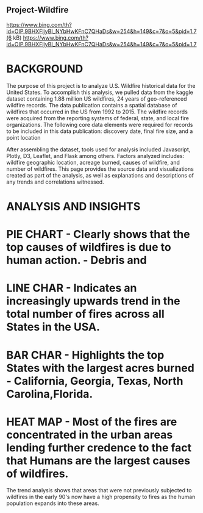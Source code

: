 ## Project-Wildfire
https://www.bing.com/th?id=OIP.9BHXFljyBI_NYbHwKFnC7QHaDs&w=254&h=149&c=7&o=5&pid=1.7(6 kB)
https://www.bing.com/th?id=OIP.9BHXFljyBI_NYbHwKFnC7QHaDs&w=254&h=149&c=7&o=5&pid=1.7

# BACKGROUND
The purpose of this project is to analyze U.S. Wildfire historical data for the United States.
To accomplish this analysis, we pulled data from the kaggle dataset containing 1.88 million US wildfires, 24 years of geo-referenced wildfire records.
The data publication contains a spatial database of wildfires that occurred in the US from 1992 to 2015. The wildfire records were acquired from the reporting systems of federal, state, and local fire organizations. The following core data elements were required for records to be included in this data publication: discovery date, final fire size, and a point location  </p>
After assembling the dataset, tools used for analysis included Javascript, Plotly, D3, Leaflet, and Flask among others.
Factors analyzed includes: wildfire geographic location, acreage burned, causes of wildfire, and number of wildfires.  This page provides the source data and visualizations created as part of the analysis, as well as explanations and descriptions of any trends and correlations witnessed.

# ANALYSIS AND INSIGHTS
# PIE CHART - Clearly shows that the top causes of wildfires is due to human action. - Debris and
# LINE CHAR - Indicates an increasingly upwards trend in the total number of fires across all States in the USA.
# BAR CHAR - Highlights the top States with the largest acres burned - California, Georgia, Texas, North Carolina,Florida.
# HEAT MAP - Most of the fires are concentrated in the urban areas lending further credence to the fact that Humans are the largest causes of wildfires.

The trend analysis shows that areas that were not previously subjected to wildfires in the early 90's now have a high propensity to fires as the human population expands into these areas.

